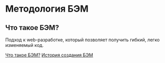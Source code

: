 # Методология БЭМ

## Что такое БЭМ?

Подход к web-разработке, который позволяет получить гибкий, легко изменяемый код.

[Что такое БЭМ?](http://bem.github.com/bem-method/pages/beginning/beginning.ru.html)
[История создания БЭМ](http://bem.github.com/bem-method/pages/history/history.ru.html)

<!-- Yandex.Metrika counter -->
<img src="//mc.yandex.ru/watch/12831025" style="position:absolute; left:-9999px;" alt="" />
<!-- /Yandex.Metrika counter -->
